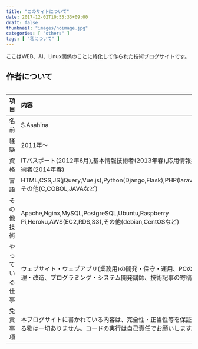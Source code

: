```yaml
---
title: "このサイトについて"
date: 2017-12-02T10:55:33+09:00
draft: false
thumbnail: "images/noimage.jpg"
categories: [ "others" ]
tags: [ "私について" ]
---
```


ここはWEB、AI、Linux関係のことに特化して作られた技術ブログサイトです。

## 作者について

<div class="img-center"><img src="/img/nautilus.jpg" alt=""></div>

|項目|内容|
|:--:|:--|
|名前|S.Asahina|
|経験|2011年〜|
|資格|ITパスポート(2012年6月),基本情報技術者(2013年春),応用情報技術者(2014年春)|
|言語|HTML,CSS,JS(jQuery,Vue.js),Python(Django,Flask),PHP(laravel),その他(C,COBOL,JAVAなど)|
|その他技術|Apache,Nginx,MySQL,PostgreSQL,Ubuntu,Raspberry Pi,Heroku,AWS(EC2,RDS,S3),その他(debian,CentOSなど)|
|やっている仕事|ウェブサイト・ウェブアプリ(業務用)の開発・保守・運用、PCの修理・改造、プログラミング・システム開発講師、技術記事の寄稿|
|免責事項|本ブログサイトに書かれている内容は、完全性・正当性等を保証する物は一切ありません。コードの実行は自己責任でお願いします。|

